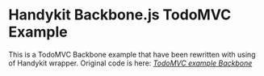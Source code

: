 # Handykit Backbone.js TodoMVC Example

This is a TodoMVC Backbone example that have been rewritten with using of Handykit wrapper. Original code is here: _[TodoMVC example Backbone](https://github.com/tastejs/todomvc/tree/gh-pages/architecture-examples/backbone)_
